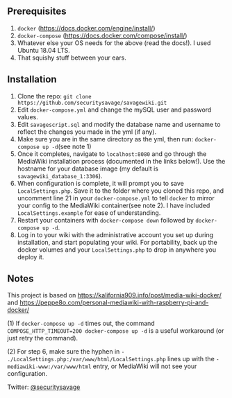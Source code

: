 ## Prerequisites
1. ```docker``` (https://docs.docker.com/engine/install/)
2. ```docker-compose``` (https://docs.docker.com/compose/install/)
3. Whatever else your OS needs for the above (read the docs!). I used Ubuntu 18.04 LTS.
4. That squishy stuff between your ears.

## Installation

1. Clone the repo: ```git clone https://github.com/securitysavage/savagewiki.git```
2. Edit ```docker-compose.yml``` and change the mySQL user and password values.
3. Edit ```savagescript.sql``` and modify the database name and username to reflect the changes you made in the yml (if any).
4. Make sure you are in the same directory as the yml, then run: ```docker-compose up -d```(see note 1)
5. Once it completes, navigate to ```localhost:8080``` and go through the MediaWiki installation process (documented in the links below!). Use the hostname for your database image (my default is ```savagewiki_database_1:3306```).
6. When configuration is complete, it will prompt you to save ```LocalSettings.php```. Save it to the folder where you cloned this repo, and uncomment line 21 in your ```docker-compose.yml``` to tell ```docker``` to mirror your config to the MediaWiki container(see note 2). I have included ```LocalSettings.example``` for ease of understanding.
7. Restart your containers with ```docker-compose down``` followed by ```docker-compose up -d```.
8. Log in to your wiki with the administrative account you set up during installation, and start populating your wiki. For portability, back up the docker volumes and your ```LocalSettings.php``` to drop in anywhere you deploy it.

## Notes

This project is based on https://kalifornia909.info/post/media-wiki-docker/ and https://peppe8o.com/personal-mediawiki-with-raspberry-pi-and-docker/

(1) If ```docker-compose up -d``` times out, the command ```COMPOSE_HTTP_TIMEOUT=200 docker-compose up -d``` is a useful workaround (or just retry the command).

(2) For step 6, make sure the hyphen in ```- ./LocalSettings.php:/var/www/html/LocalSettings.php``` lines up with the ```- mediawiki-www:/var/www/html``` entry, or MediaWiki will not see your configuration.

Twitter: [@securitysavage](https://twitter.com/securitysavage)
